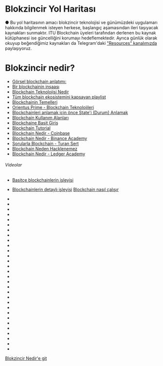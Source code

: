 # Blokzincir Yol Haritası
● Bu yol haritasının amacı blokzincir teknolojisi ve günümüzdeki uygulamarı hakkında bilgilenmek isteyen herkese, başlangıç aşamasından ileri taşıyacak kaynakları sunmaktır. ITU Blockchain üyeleri tarafından derlenen bu kaynak kütüphanesi ise güncelliğini korumayı hedeflemektedir. Ayrıca günlük olarak okuyup beğendiğimiz kaynakları da Telegram'daki ["Resources" kanalımızda](https://t.me/itublockchain) paylaşıyoruz.

# Blokzincir nedir?

* [Görsel blockchain anlatımı:](https://andersbrownworth.com/blockchain/)
* [Bir blockchainin inşaası](https://observablehq.com/@consensys-academy/building-a-blockchain)
* [Blockchain Teknolojisi Nedir](https://blockgeeks.com/guides/what-is-blockchain-technology/)
* [Tüm blockchain ekosistemini kapsayan playlist](https://www.youtube.com/playlist?list=PLy_eQQ6VGZFxUup6UrQumWu4i2xmtZcwa)
* [Blockchainin Temelleri](https://consensys.net/blog/blockchain-explained/here-comes-the-epoch-of-blockchain/)
* [Orientus Prime - Blockchain Teknolojileri](https://orientusprime.medium.com/adan-z-ye-blockchain-teknolojileri-d4041c632df0)
* [Blockchainleri anlamak için önce State'i (Durum) Anlamak](https://consensys.net/blog/blockchain-explained/want-to-really-understand-blockchain-you-need-to-understand-state/)
* [Blockchain Kullanım Alanları](https://consensys.net/blockchain-use-cases/)
* [Blockchaine Basit Giriş](https://medium.com/mindorks/what-is-blockchain-simplest-introduction-to-the-blockchain-764a468e1575)
* [Blockchain Tutorial](https://www.simplilearn.com/tutorials/blockchain-tutorial/blockchain-technology)
* [Blockchain Nedir - Coinbase](https://www.coinbase.com/tr/learn/crypto-basics/what-is-a-blockchain)
* [Blockchain Nedir - Binance Academy](https://academy.binance.com/tr/start-here#blockchain)
* [Sorularla Blockchain - Turan Sert](http://bit.ly/Sorularla_Blockchain)
* [Blockchain Neden Hacklenemez](https://coinmarketcap.com/alexandria/article/why-nobody-can-hack-a-blockchain)
* [Blockchain Nedir - Ledger Academy](https://www.ledger.com/academy/blockchain/what-is-blockchain)

###### Videolar
* [Basitçe blockchainlerin işleyişi](https://www.youtube.com/watch?v=SSo_EIwHSd4)
* [Blockchainlerin detaylı işleyişi](https://www.youtube.com/watch?v=bBC-nXj3Ng4)
[Blockchain nasıl çalışır](https://www.youtube.com/watch?v=kHybf1aC-jE)
*
*
*
*
*
*
*
*
*

*
*
*
*
*
*
*
*
*
*
*
*
*
*
*
*
*
*
*
*
*
[Blokzincir Nedir'e git](#Blokzincir-nedir?)
